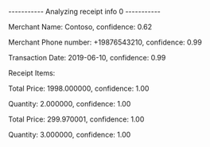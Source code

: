 ----------- Analyzing receipt info 0 -----------

Merchant Name: Contoso, confidence: 0.62

Merchant Phone number: +19876543210, confidence: 0.99

Transaction Date: 2019-06-10, confidence: 0.99

Receipt Items:

Total Price: 1998.000000, confidence: 1.00

Quantity: 2.000000, confidence: 1.00

Total Price: 299.970001, confidence: 1.00

Quantity: 3.000000, confidence: 1.00
